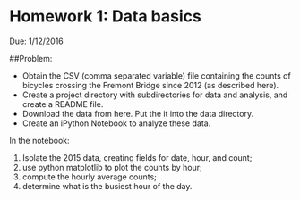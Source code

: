 # Homework 1: Data basics 

Due: 1/12/2016

##Problem:

- Obtain the CSV (comma separated variable) file containing the counts of bicycles crossing the Fremont Bridge since 2012 (as described here).
- Create a project directory with subdirectories for data and analysis, and create a README file.
- Download the data from here. Put the it into the data directory.
- Create an iPython Notebook to analyze these data. 

In the notebook: 

 1. Isolate the 2015 data, creating fields for date, hour, and count; 
 2. use python matplotlib to plot the counts by hour; 
 3. compute the hourly average counts;
 4. determine what is the busiest hour of the day.
